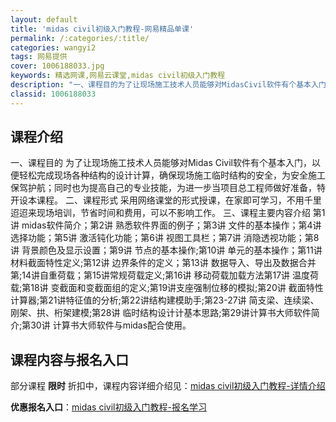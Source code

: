 ```yaml
---
layout: default
title: 'midas civil初级入门教程-网易精品单课'
permalink: /:categories/:title/
categories: wangyi2
tags: 网易提供
cover: 1006188033.jpg
keywords: 精选网课,网易云课堂,midas civil初级入门教程
description: "一、课程目的为了让现场施工技术人员能够对MidasCivil软件有个基本入门，以便轻松完成现场各种结构的设计计算，确保现场施工临时结构的安全，为安全施工保驾护航；同时也为提高自己的专业技能，"
classid: 1006188033
---
```


## 课程介绍

一、课程目的
       为了让现场施工技术人员能够对Midas Civil软件有个基本入门，以便轻松完成现场各种结构的设计计算，确保现场施工临时结构的安全，为安全施工保驾护航；同时也为提高自己的专业技能，为进一步当项目总工程师做好准备，特开设本课程。
二、课程形式
       采用网络课堂的形式授课，在家即可学习，不用千里迢迢来现场培训，节省时间和费用，可以不影响工作。
三、课程主要内容介绍
  第1讲  midas软件简介；第2讲 熟悉软件界面的例子；第3讲 文件的基本操作；第4讲 选择功能；第5讲  激活钝化功能；第6讲 视图工具栏；第7讲 消隐透视功能；第8讲 背景颜色及显示设置；第9讲 节点的基本操作;第10讲 单元的基本操作；第11讲 材料截面特性定义;第12讲 边界条件的定义；第13讲 数据导入、导出及数据合并第;14讲自重荷载；第15讲常规荷载定义;第16讲 移动荷载加载方法第17讲 温度荷载;第18讲 变截面和变截面组的定义;第19讲支座强制位移的模拟;第20讲 截面特性计算器;第21讲特征值的分析;第22讲结构建模助手;第23-27讲 简支梁、连续梁、刚架、拱、桁架建模;第28讲 临时结构设计计基本思路;第29讲计算书大师软件简介;第30讲 计算书大师软件与midas配合使用。

## 课程内容与报名入口

部分课程 **限时** 折扣中，课程内容详细介绍见：[midas civil初级入门教程-详情介绍](https://study.163.com/course/introduction/1006188033.htm?share=1&shareId=1025206652&utm_campaign=share&utm_medium=iphoneShare&utm_source=&utm_u=1025206652)

**优惠报名入口**：[midas civil初级入门教程-报名学习](https://study.163.com/course/introduction/1006188033.htm?share=1&shareId=1025206652&utm_campaign=share&utm_medium=iphoneShare&utm_source=&utm_u=1025206652)


